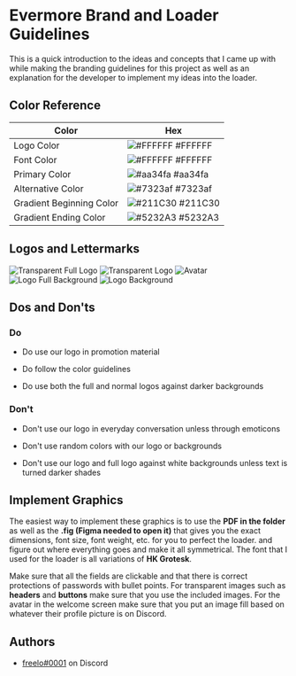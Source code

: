 
# Evermore Brand and Loader Guidelines

This is a quick introduction to the ideas and concepts that I came up with while making the branding guidelines for this project as well as an explanation for the developer to implement my ideas into the loader.


## Color Reference

| Color             | Hex                                                                |
| ----------------- | ------------------------------------------------------------------ |
| Logo Color | ![#FFFFFF](https://via.placeholder.com/10/FFFFFF) #FFFFFF |
| Font Color | ![#FFFFFF](https://via.placeholder.com/10/FFFFFF) #FFFFFF |
| Primary Color | ![#aa34fa](https://via.placeholder.com/10/aa34fa) #aa34fa |
| Alternative Color | ![#7323af](https://via.placeholder.com/10/7323af) #7323af |
| Gradient Beginning Color | ![#211C30](https://via.placeholder.com/10/211C30) #211C30 |
| Gradient Ending Color | ![#5232A3](https://via.placeholder.com/10/5232A3) #5232A3 |


## Logos and Lettermarks

![Transparent Full Logo](https://media.discordapp.net/attachments/1028127709118873691/1037505584309743647/Logo-Full-Transparent.png)
![Transparent Logo](https://media.discordapp.net/attachments/1028127709118873691/1037505584905338890/Logo-Transparent.png)
![Avatar](https://media.discordapp.net/attachments/1028127709118873691/1037505585568034938/Evermore-Avatar.png)
![Logo Full Background](https://media.discordapp.net/attachments/1028127709118873691/1037505583902900394/Logo-Full-Backround.png)
![Logo Background](https://media.discordapp.net/attachments/1028127709118873691/1037505583441514536/Logo-Background.png)

## Dos and Don'ts

### Do
* Do use our logo in promotion material

* Do follow the color guidelines

* Do use both the full and normal logos against darker backgrounds

### Don't

* Don't use our logo in everyday conversation unless through emoticons

* Don't use random colors with our logo or backgrounds

* Don't use our logo and full logo against white backgrounds unless text is turned darker shades
## Implement Graphics

The easiest way to implement these graphics is to use the **PDF in the folder**  as well as the **.fig (Figma needed to open it)** that gives you the exact dimensions, font size, font weight, etc. for you to perfect the loader. and figure out where everything goes and make it all symmetrical.  The font that I used for the loader is all variations of **HK Grotesk**.

 Make sure that all the fields are clickable and that there is correct protections of passwords with bullet points. For transparent images such as **headers** and **buttons** make sure that you use the included images. For the avatar in the welcome screen make sure that you put an image fill based on whatever their profile picture is on Discord.
## Authors

- [freelo#0001](https://discord.com/users/831054460326772797) on Discord


